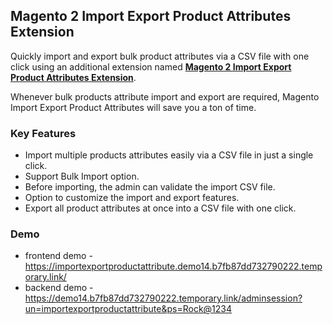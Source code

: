 <body>
	<main>
		<div class="content-wrapper">
			<div class="content-inner">
				<h2>Magento 2 Import Export Product Attributes Extension</h2>
				<p>Quickly import and export bulk product attributes via a CSV file with one click using an additional extension named <strong><a href="https://www.mageants.com/import-export-product-attributes-for-magento-2.html">Magento 2 Import Export Product Attributes Extension</a></strong>.</p>
				<p>Whenever bulk products attribute import and export are required, Magento Import Export Product Attributes will save you a ton of time.</p>
				<div class="features-wrapper">
					<h3>Key Features</h3>
					<ul>
						<li>Import multiple products attributes easily via a CSV file in just a single click.</li>
						<li>Support Bulk Import option.</li>
						<li>Before importing, the admin can validate the import CSV file.</li>
						<li>Option to customize the import and export features.</li>
						<li>Export all product attributes at once into a CSV file with one click.</li>
					</ul>
				</div>
				<div class="more-features">
					<h3>Demo</h3>
					<ul>
						<li>frontend demo - <a href="https://importexportproductattribute.demo14.b7fb87dd732790222.temporary.link/">https://importexportproductattribute.demo14.b7fb87dd732790222.temporary.link/</a></li>
						<li>backend demo - <a href="https://demo14.b7fb87dd732790222.temporary.link/adminsession?un=importexportproductattribute&ps=Rock@1234">https://demo14.b7fb87dd732790222.temporary.link/adminsession?un=importexportproductattribute&ps=Rock@1234</a></li>
					</ul>
				</div>
			</div>
		</div>
	</main>
</body>
